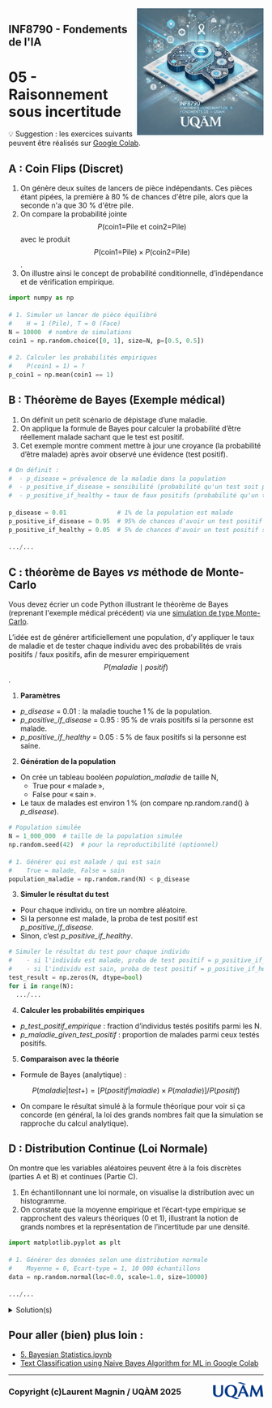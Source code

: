 <script type="text/javascript" async
  src="https://polyfill.io/v3/polyfill.min.js?features=es6">
</script>
<script type="text/javascript" async
  src="https://cdnjs.cloudflare.com/ajax/libs/mathjax/2.7.7/MathJax.js?config=TeX-MML-AM_CHTML">
</script>

<img style="float: right;" src="../../images/image_inf8790.png" alt="image_inf8790" width="250"/>

## INF8790 - Fondements de l'IA
# 05 - Raisonnement sous incertitude

:bulb: Suggestion : les exercices suivants peuvent être réalisés sur [Google Colab](https://colab.google).

## A : Coin Flips (Discret)
1.	On génère deux suites de lancers de pièce indépendants. Ces pièces étant pipées, la première à 80 % de chances d'être pile, alors que la seconde n'a que 30 % d'être pile.
1.	On compare la probabilité jointe $$P(\text{coin1=Pile et coin2=Pile})$$ avec le produit $$P(\text{coin1=Pile}) \times P(\text{coin2=Pile})$$.
1.	On illustre ainsi le concept de probabilité conditionnelle, d’indépendance et de vérification empirique.

```python
import numpy as np

# 1. Simuler un lancer de pièce équilibré
#    H = 1 (Pile), T = 0 (Face)
N = 10000  # nombre de simulations
coin1 = np.random.choice([0, 1], size=N, p=[0.5, 0.5])

# 2. Calculer les probabilités empiriques
#    P(coin1 = 1) = ?
p_coin1 = np.mean(coin1 == 1)
```

## B : Théorème de Bayes (Exemple médical)
1.	On définit un petit scénario de dépistage d’une maladie.
1.	On applique la formule de Bayes pour calculer la probabilité d’être réellement malade sachant que le test est positif.
1.	Cet exemple montre comment mettre à jour une croyance (la probabilité d’être malade) après avoir observé une évidence (test positif).

```python
# On définit :
#  - p_disease = prévalence de la maladie dans la population
#  - p_positive_if_disease = sensibilité (probabilité qu'un test soit positif si la personne est malade)
#  - p_positive_if_healthy = taux de faux positifs (probabilité qu'un test soit positif si la personne est saine)

p_disease = 0.01              # 1% de la population est malade
p_positive_if_disease = 0.95  # 95% de chances d'avoir un test positif si malade
p_positive_if_healthy = 0.05  # 5% de chances d'avoir un test positif si sain

.../...
```

## C : théorème de Bayes _vs_ méthode de Monte-Carlo

Vous devez écrier un code Python illustrant le théorème de Bayes (reprenant l'exemple médical précédent) via une [simulation de type Monte-Carlo](https://fr.wikipedia.org/wiki/Méthode_de_Monte-Carlo). 

L’idée est de générer artificiellement une population, d’y appliquer le taux de maladie et de tester chaque individu avec des probabilités de vrais positifs / faux positifs, afin de mesurer empiriquement $$P(maladie \mid positif)$$.

1.	**Paramètres**
-	_p_disease_ = 0.01 : la maladie touche 1 % de la population.
-	_p_positive_if_disease_ = 0.95 : 95 % de vrais positifs si la personne est malade.
-	_p_positive_if_healthy_ = 0.05 : 5 % de faux positifs si la personne est saine.
2.	**Génération de la population**
-	On crée un tableau booléen _population_maladie_ de taille N,
    - True pour « malade »,
    -	False pour « sain ».
-	Le taux de malades est environ 1 % (on compare np.random.rand() à _p_disease_).

```python
# Population simulée
N = 1_000_000  # taille de la population simulée
np.random.seed(42)  # pour la reproductibilité (optionnel)

# 1. Générer qui est malade / qui est sain
#    True = malade, False = sain
population_maladie = np.random.rand(N) < p_disease
```

3.	**Simuler le résultat du test**
- Pour chaque individu, on tire un nombre aléatoire.
- Si la personne est malade, la proba de test positif est _p_positive_if_disease_.
- Sinon, c’est _p_positive_if_healthy_.

```python
# Simuler le résultat du test pour chaque individu
#    - si l'individu est malade, proba de test positif = p_positive_if_disease
#    - si l'individu est sain, proba de test positif = p_positive_if_healthy
test_result = np.zeros(N, dtype=bool)
for i in range(N):
  .../...
````

4.	**Calculer les probabilités empiriques**
- _p_test_positif_empirique_ : fraction d’individus testés positifs parmi les N.
- _p_maladie_given_test_positif_ : proportion de malades parmi ceux testés positifs.
5.	**Comparaison avec la théorie**
- Formule de Bayes (analytique) :

$$P(maladie | test+) = [P(positif | maladie) × P(maladie)] / P(positif)$$
- On compare le résultat simulé à la formule théorique pour voir si ça concorde (en général, la loi des grands nombres fait que la simulation se rapproche du calcul analytique).

## D : Distribution Continue (Loi Normale)
On montre que les variables aléatoires peuvent être à la fois discrètes (parties A et B) et continues (Partie C).

1.	En échantillonnant une loi normale, on visualise la distribution avec un histogramme.
1.	On constate que la moyenne empirique et l’écart-type empirique se rapprochent des valeurs théoriques (0 et 1), illustrant la notion de grands nombres et la représentation de l’incertitude par une densité.

```python
import matplotlib.pyplot as plt

# 1. Générer des données selon une distribution normale
#    Moyenne = 0, Ecart-type = 1, 10 000 échantillons
data = np.random.normal(loc=0.0, scale=1.0, size=10000)

.../...
```

<details>
  <summary>Solution(s)</summary>
  <a href="https://colab.research.google.com/drive/1l6bG9qHchT7VsZ_9uocNJzlwzxjAc20p?usp=sharing">inf8790_probabilites.ipynb</a>
</details>


## Pour aller (bien) plus loin :
- [5. Bayesian Statistics.ipynb](https://colab.research.google.com/github/minireference/scipy2015_tutorial/blob/master/notebooks/5.%20Bayesian%20Statistics.ipynb)
- [Text Classification using Naive Bayes Algorithm for ML in Google Colab](https://medium.com/@sarakarim/text-classification-using-naive-bayes-algorithm-for-ml-in-google-colab-eea17a68c2d7)


--------------- 

<img style="float: right;" align="right" src="../../images/uqam.png" alt="uqàm" width="100"/>

### Copyright (c)Laurent Magnin / UQÀM 2025